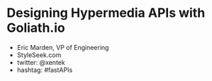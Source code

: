# Designing Hypermedia APIs with Goliath.io

- Eric Marden, VP of Engineering
- StyleSeek.com
- twitter: @xentek
- hashtag: #fastAPIs
